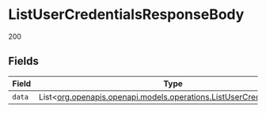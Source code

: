 # ListUserCredentialsResponseBody

200


## Fields

| Field                                                                                                                      | Type                                                                                                                       | Required                                                                                                                   | Description                                                                                                                |
| -------------------------------------------------------------------------------------------------------------------------- | -------------------------------------------------------------------------------------------------------------------------- | -------------------------------------------------------------------------------------------------------------------------- | -------------------------------------------------------------------------------------------------------------------------- |
| `data`                                                                                                                     | List<[org.openapis.openapi.models.operations.ListUserCredentialsData](../../models/operations/ListUserCredentialsData.md)> | :heavy_minus_sign:                                                                                                         | N/A                                                                                                                        |